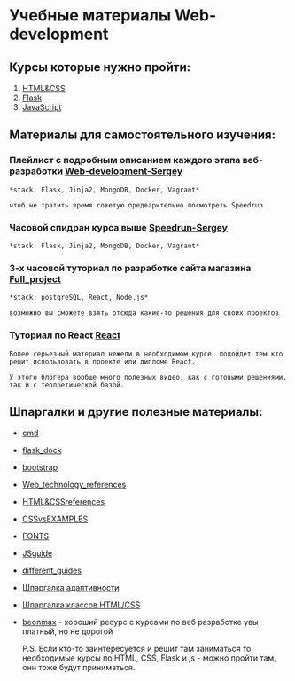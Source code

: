 <link rel="icon" href="data:,">

# Учебные материалы Web-development

## Курсы которые нужно пройти:
1. [HTML&CSS](https://stepik.org/course/38218/promo)
2. [Flask](https://stepik.org/97540)
3. [JavaScript](https://stepik.org/course/2223/promo)

## Материалы для самостоятельного изучения:

### Плейлист с подробным описанием каждого этапа веб-разработки [Web-development-Sergey](https://www.youtube.com/playlist?list=PLvAUW5paNOydAriaCNWjrdEgUeqQQ6DaM)

    *stack: Flask, Jinja2, MongoDB, Docker, Vagrant*

    чтоб не тратить время советую предварительно посмотреть Speedrun


### Часовой спидран курса выше [Speedrun-Sergey](https://www.youtube.com/playlist?list=PLvAUW5paNOydAriaCNWjrdEgUeqQQ6DaM)
    *stack: Flask, Jinja2, MongoDB, Docker, Vagrant*


### 3-х часовой туториал по разработке сайта магазина  [Full_project](https://www.youtube.com/watch?v=H2GCkRF9eko&t=2s)

    *stack: postgreSQL, React, Node.js*

    возможно вы сможете взять отсюда какие-то решения для своих проектов


### Туториал по React [React](https://www.youtube.com/watch?v=GNrdg3PzpJQ&list=PL6DxKON1uLOFJ5_dDcX7G1osKnsBlCaaT&index=13)

    Более серьезный материал нежели в необходимом курсе, подойдет тем кто решит использовать в проекте или дипломе React.

    У этого блогера вообще много полезных видео, как с готовыми решениями, так и с теолретической базой.


## Шпаргалки и другие полезные материалы:

- [cmd](https://help.ubuntu.ru/wiki/%D0%BA%D0%BE%D0%BC%D0%B0%D0%BD%D0%B4%D0%BD%D0%B0%D1%8F_%D1%81%D1%82%D1%80%D0%BE%D0%BA%D0%B0#%D0%BA%D0%BE%D0%BC%D0%B0%D0%BD%D0%B4%D1%8B)

- [flask_dock](https://flask.palletsprojects.com/en/3.0.x/)

- [bootstrap](https://getbootstrap.com/docs/4.1/getting-started/introduction/)

- [Web_technology_references](https://developer.mozilla.org/en-US/docs/Web)

- [HTML&CSSreferences](https://webref.ru/css)

- [CSSvsEXAMPLES](https://cssreference.io/)

- [FONTS](https://www.quickandlazy.appspot.com/)

- [JSguide](https://learn.javascript.ru/)

- [different_guides](https://www.schoolsw3.com/index.php)

- [Шпаргалка адаптивности](https://tpverstak.ru/adaptive-cheatsheet/)

- [Шпаргалка классов HTML/CSS](https://tpverstak.ru/common-css-class-names/)


- [beonmax](https://beonmax.com/) - хороший ресурс с курсами по веб разработке увы платный, но не дорогой

    P.S. Если кто-то заинтересуется и решит там заниматься то необходимые курсы по HTML, CSS, Flask и js - можно пройти там, они тоже будут приниматься.
